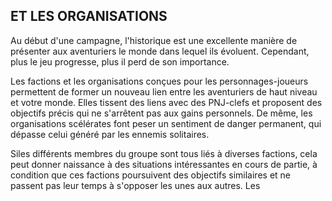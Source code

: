 ## ET LES ORGANISATIONS


Au début d'une campagne, l'historique est une excellente
manière de présenter aux aventuriers le monde dans lequel
ils évoluent. Cependant, plus le jeu progresse, plus il perd de
son importance.

Les factions et les organisations conçues pour les
personnages-joueurs permettent de former un nouveau lien
entre les aventuriers de haut niveau et votre monde. Elles
tissent des liens avec des PNJ-clefs et proposent des objectifs
précis qui ne s'arrêtent pas aux gains personnels. De même,
les organisations scélérates font peser un sentiment de
danger permanent, qui dépasse celui généré par les ennemis
solitaires.

Siles différents membres du groupe sont tous liés
à diverses factions, cela peut donner naissance à des
situations intéressantes en cours de partie, à condition
que ces factions poursuivent des objectifs similaires et ne
passent pas leur temps à s'opposer les unes aux autres. Les
